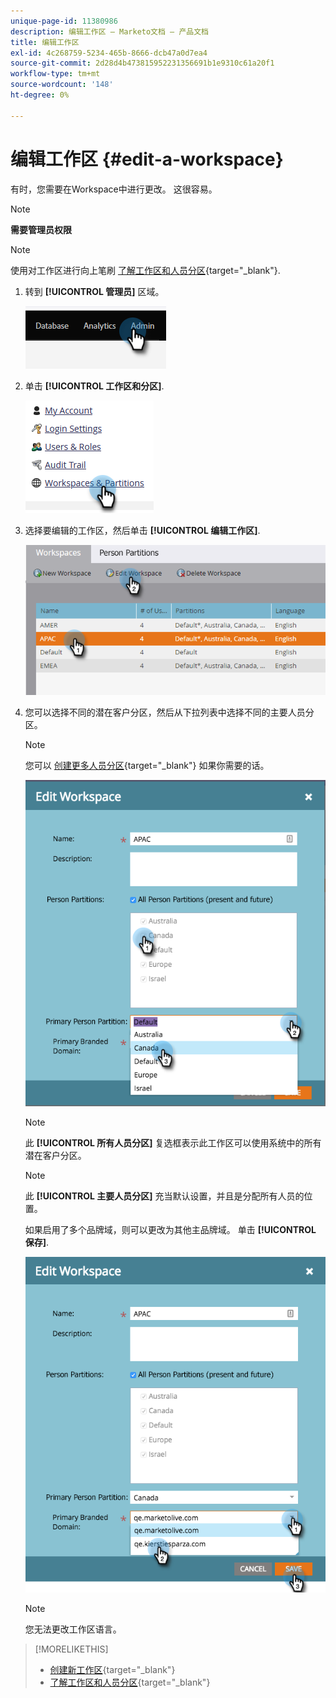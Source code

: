 ```yaml
---
unique-page-id: 11380986
description: 编辑工作区 — Marketo文档 — 产品文档
title: 编辑工作区
exl-id: 4c268759-5234-465b-8666-dcb47a0d7ea4
source-git-commit: 2d28d4b473815952231356691b1e9310c61a20f1
workflow-type: tm+mt
source-wordcount: '148'
ht-degree: 0%

---
```


# 编辑工作区 {#edit-a-workspace}

有时，您需要在Workspace中进行更改。 这很容易。

>[!NOTE]
>
>**需要管理员权限**

>[!NOTE]
>
>使用对工作区进行向上笔刷 [了解工作区和人员分区](/help/marketo/product-docs/administration/workspaces-and-person-partitions/understanding-workspaces-and-person-partitions.md){target="_blank"}.

1. 转到 **[!UICONTROL 管理员]** 区域。

   ![](assets/edit-a-workspace-1.png)

1. 单击 **[!UICONTROL 工作区和分区]**.

   ![](assets/edit-a-workspace-2.png)

1. 选择要编辑的工作区，然后单击 **[!UICONTROL 编辑工作区]**.

   ![](assets/edit-a-workspace-3.png)

1. 您可以选择不同的潜在客户分区，然后从下拉列表中选择不同的主要人员分区。

   >[!NOTE]
   >
   >您可以 [创建更多人员分区](/help/marketo/product-docs/administration/workspaces-and-person-partitions/create-a-person-partition.md){target="_blank"} 如果你需要的话。

   ![](assets/edit-a-workspace-4.png)

   >[!NOTE]
   >
   >此 **[!UICONTROL 所有人员分区]** 复选框表示此工作区可以使用系统中的所有潜在客户分区。

   >[!NOTE]
   >
   >此 **[!UICONTROL 主要人员分区]** 充当默认设置，并且是分配所有人员的位置。

   如果启用了多个品牌域，则可以更改为其他主品牌域。 单击 **[!UICONTROL 保存]**.

   ![](assets/edit-a-workspace-5.png)

   >[!NOTE]
   >
   >您无法更改工作区语言。

>[!MORELIKETHIS]
>
>* [创建新工作区](/help/marketo/product-docs/administration/workspaces-and-person-partitions/create-a-new-workspace.md){target="_blank"}
>* [了解工作区和人员分区](/help/marketo/product-docs/administration/workspaces-and-person-partitions/understanding-workspaces-and-person-partitions.md){target="_blank"}
